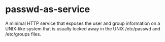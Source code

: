 # passwd-as-service
A minimal HTTP service that exposes the user and group information on a UNIX-like system that is usually locked away in the UNIX /etc/passwd and /etc/groups files.

